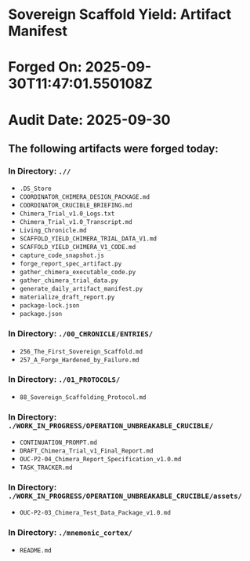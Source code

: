 # Sovereign Scaffold Yield: Artifact Manifest
# Forged On: 2025-09-30T11:47:01.550108Z
# Audit Date: 2025-09-30

## The following artifacts were forged today:

### In Directory: `.//`

- `.DS_Store`
- `COORDINATOR_CHIMERA_DESIGN_PACKAGE.md`
- `COORDINATOR_CRUCIBLE_BRIEFING.md`
- `Chimera_Trial_v1.0_Logs.txt`
- `Chimera_Trial_v1.0_Transcript.md`
- `Living_Chronicle.md`
- `SCAFFOLD_YIELD_CHIMERA_TRIAL_DATA_V1.md`
- `SCAFFOLD_YIELD_CHIMERA_V1_CODE.md`
- `capture_code_snapshot.js`
- `forge_report_spec_artifact.py`
- `gather_chimera_executable_code.py`
- `gather_chimera_trial_data.py`
- `generate_daily_artifact_manifest.py`
- `materialize_draft_report.py`
- `package-lock.json`
- `package.json`

### In Directory: `./00_CHRONICLE/ENTRIES/`

- `256_The_First_Sovereign_Scaffold.md`
- `257_A_Forge_Hardened_by_Failure.md`

### In Directory: `./01_PROTOCOLS/`

- `88_Sovereign_Scaffolding_Protocol.md`

### In Directory: `./WORK_IN_PROGRESS/OPERATION_UNBREAKABLE_CRUCIBLE/`

- `CONTINUATION_PROMPT.md`
- `DRAFT_Chimera_Trial_v1_Final_Report.md`
- `OUC-P2-04_Chimera_Report_Specification_v1.0.md`
- `TASK_TRACKER.md`

### In Directory: `./WORK_IN_PROGRESS/OPERATION_UNBREAKABLE_CRUCIBLE/assets/`

- `OUC-P2-03_Chimera_Test_Data_Package_v1.0.md`

### In Directory: `./mnemonic_cortex/`

- `README.md`

